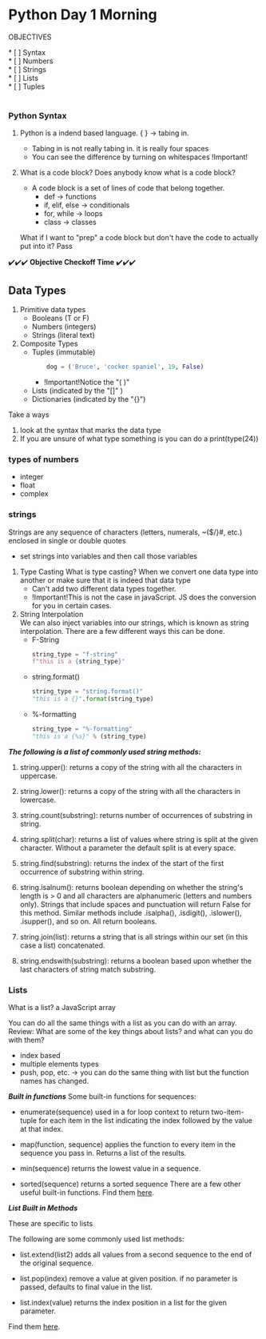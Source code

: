 <link rel="stylesheet" href="../../../../md-framework.css">

# Python Day 1 Morning

<div class="obj"> 
<p class="title">OBJECTIVES</p>
    * [ ] Syntax <br>
    * [ ] Numbers <br>
    * [ ] Strings <br>
    * [ ] Lists <br>
    * [ ] Tuples <br>
</div>
<br>

### Python Syntax
1. Python is a indend based language. { } -> tabing in. 
    - Tabing in is not really tabing in. it is really four spaces
    - You can see the difference by turning on whitespaces <span class="important">!Important!</span>
1. What is a code block?
    <span class="question">Does anybody know what is a code block?</span>
    - A code block is a set of lines of code that belong together.
        - def -> functions
        - if, elif, else -> conditionals
        - for, while -> loops
        - class -> classes

    <span class="question">What if I want to "prep" a code block but don't have the code to actually put into it?</span>
    <span class="answer">Pass</span>

<span class="obj_checkoff">:heavy_check_mark::heavy_check_mark::heavy_check_mark: **Objective Checkoff Time** :heavy_check_mark::heavy_check_mark::heavy_check_mark:</span>

## Data Types
1. Primitive data types
    - Booleans (T or F)
    - Numbers (integers)
    - Strings (literal text)
1. Composite Types
    - Tuples (immutable)
        ```python
            dog = ('Bruce', 'cocker spaniel', 19, False)
        ```
        - <span class="important">!Important!</span>Notice the "( )"
    - Lists (indicated by the "[]" )
    - Dictionaries (indicated by the "{}")

<span class="highlight-green">Take a ways</span>

1. look at the syntax that marks the data type
1. If you are unsure of what type something is you can do a print(type(24))

### types of numbers
- integer
- float
- complex

### strings
Strings are any sequence of characters (letters, numerals, ~($/}\#, etc.) enclosed in single or double quotes
- set strings into variables and then call those variables

1. Type Casting
    <span class="question">What is type casting?</span>
    <span class="answer">When we convert one data type into another or make sure that it is indeed that data type</span>
    - Can't add two different data types together. 
    - <span class="important">!Important!</span>This is not the case in javaScript. JS does the conversion for you in certain cases.
1. String Interpolation
    <br> We can also inject variables into our strings, which is known as string interpolation. There are a few different ways this can be done.
    - F-String
        ```python
        string_type = "f-string"
        f"this is a {string_type}"
        ```
    - string.format()
        ```python
        string_type = "string.format()"
        "this is a {}".format(string_type)
        ```
    - %-formatting
        ```python
        string_type = "%-formatting"
        "this is a {%s}" % (string_type)
        ```
***The following is a list of commonly used string methods:***

1. string.upper(): returns a copy of the string with all the characters in uppercase.

1. string.lower(): returns a copy of the string with all the characters in lowercase.

1. string.count(substring): returns number of occurrences of substring in string.

1. string.split(char): returns a list of values where string is split at the given 
character. Without a parameter the default split is at every space.

1. string.find(substring): returns the index of the start of the first occurrence of 
substring within string.

1. string.isalnum(): returns boolean depending on whether the string's length is > 0 
and all characters are alphanumeric (letters and numbers only). Strings that 
include spaces and punctuation will return False for this method. Similar methods 
include .isalpha(), .isdigit(), .islower(), .isupper(), and so on. All return 
booleans.

1. string.join(list): returns a string that is all strings within our set (in this 
case a list) concatenated.

1. string.endswith(substring): returns a boolean based upon whether the last 
characters of string match substring.

### Lists
<span class="question">What is a list?</span> 
<span class="answer">a JavaScript array</span>

You can do all the same things with a list as you can do with an array. 
<span class="question">Review: What are some of the key things about lists? and what can you do with them?</span>

- index based
- multiple elements types
- push, pop, etc. -> you can do the same thing with list but the function names has changed. 

***Built in functions***
Some built-in functions for sequences:

- enumerate(sequence) used in a for loop context to return two-item-tuple for each 
item in the list indicating the index followed by the value at that index.

- map(function, sequence) applies the function to every item in the sequence you 
pass in. Returns a list of the results.

- min(sequence) returns the lowest value in a sequence.

- sorted(sequence) returns a sorted sequence
There are a few other useful built-in functions. Find them [here](https://docs.python.org/2/library/functions.html).

***List Built in Methods***

These are specific to lists


The following are some commonly used list methods:

- list.extend(list2) adds all values from a second sequence to the end of the 
original sequence.

- list.pop(index) remove a value at given position. if no parameter is passed, 
defaults to final value in the list.

- list.index(value) returns the index position in a list for the given parameter.

Find them [here](https://www.linuxtopia.org/online_books/programming_books/python_programming/python_ch14s07.html).
